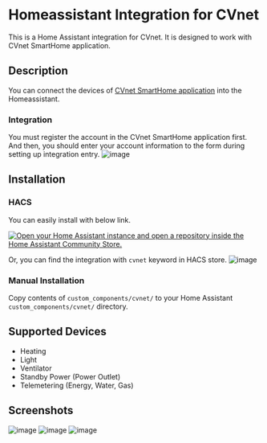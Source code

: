 # Homeassistant Integration for CVnet
This is a Home Assistant integration for CVnet. It is designed to work with CVnet SmartHome application.

## Description
You can connect the devices of [CVnet SmartHome application](https://play.google.com/store/apps/details?id=com.cvnet.smarthome.cvnet&hl=ko) into the Homeassistant.

### Integration
You must register the account in the CVnet SmartHome application first. And then, you should enter your account information to the form during setting up integration entry.
![image](https://github.com/user-attachments/assets/36a23794-0720-42e7-b459-73a16a4f8dee)


## Installation
### HACS
You can easily install with below link.

[![Open your Home Assistant instance and open a repository inside the Home Assistant Community Store.](https://my.home-assistant.io/badges/hacs_repository.svg)](https://my.home-assistant.io/redirect/hacs_repository/?owner=nnnlog&repository=homeassistant-cvnet-smarthome&category=integration)

Or, you can find the integration with `cvnet` keyword in HACS store.
![image](https://github.com/user-attachments/assets/909a7614-b988-4e6c-8e9c-0ec073136871)


### Manual Installation
Copy contents of `custom_components/cvnet/` to your Home Assistant `custom_components/cvnet/` directory.

## Supported Devices
- Heating
- Light
- Ventilator
- Standby Power (Power Outlet)
- Telemetering (Energy, Water, Gas)

## Screenshots
![image](https://github.com/user-attachments/assets/c5091e20-90e0-4985-8724-bae40dff4342)
![image](https://github.com/user-attachments/assets/d8e73655-85e3-4aee-8079-462d7fdc7f42)
![image](https://github.com/user-attachments/assets/34c4bfbc-e148-47b5-bf08-b0f865460012)

